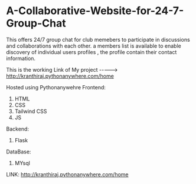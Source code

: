# A-Collaborative-Website-for-24-7-Group-Chat
This offers  24/7 group chat for club memebers to participate in discussions and collaborations with each other. a members list is available to enable discovery of individual users profiles , the profile contain their contact information.

This is the working Link of My project -----> http://kranthiraj.pythonanywhere.com/home

Hosted using Pythonanywehre
Frontend:
1. HTML
2. CSS
3. Tailwind CSS
4. JS

Backend:
1. Flask

DataBase:
1. MYsql


LINK:
http://kranthiraj.pythonanywhere.com/home
